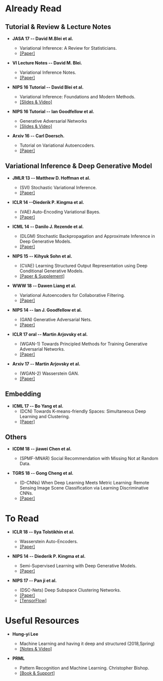 # Already Read

## Tutorial & Review & Lecture Notes 

- **JASA 17 -- David M.Blei et al.**
  - Variational Inference: A Review for Statisticians.    
  - [[Paper]](https://arxiv.org/abs/1601.00670)

- **VI Lecture Notes -- David M. Blei.**
  - Variational Inference Notes.   
  - [[Paper]](https://www.cs.princeton.edu/courses/archive/fall11/cos597C/lectures/variational-inference-i.pdf)

- **NIPS 16 Tutorial -- David Blei et al.**
  - Variational Inference: Foundations and Modern Methods.   
  - [[Slides & Video]](https://nips.cc/Conferences/2016/Schedule?showEvent=6199)

- **NIPS 16 Tutorial -- Ian Goodfellow et al.**
  - Generative Adversarial Networks
  - [[Slides & Video]](https://nips.cc/Conferences/2016/Schedule?showEvent=6202)

- **Arxiv 16 -- Carl Doersch.**
  - Tutorial on Variational Autoencoders.   
  - [[Paper]](https://arxiv.org/abs/1606.05908)

## Variational Inference & Deep Generative Model

- **JMLR 13 -- Matthew D. Hoffman et al.**
  - (SVI) Stochastic Variational Inference.   
  - [[Paper]](http://www.jmlr.org/papers/volume14/hoffman13a/hoffman13a.pdf)

- **ICLR 14 --Diederik P. Kingma et al.**
  - (VAE) Auto-Encoding Variational Bayes.   
  - [[Paper]](https://arxiv.org/abs/1312.6114)

- **ICML 14 -- Danilo J. Rezende et al.**
  - (DLGM) Stochastic Backpropagation and Approximate Inference in Deep Generative Models.  
  - [[Paper]](https://arxiv.org/pdf/1401.4082v3.pdf)

- **NIPS 15 -- Kihyuk Sohn et al.**
  - (CVAE) Learning Structured Output Representation using Deep Conditional Generative Models.   
  - [[Paper & Supplement]](http://papers.nips.cc/paper/5775-learning-structured-output-representation-using-deep-conditional)

- **WWW 18 -- Dawen Liang et al.**
  - Variational Autoencoders for Collaborative Filtering.   
  - [[Paper]](https://arxiv.org/abs/1802.05814)

- **NIPS 14 -- Ian J. Goodfellow et al.**
  - (GAN) Generative Adversarial Nets.   
  - [[Paper]](https://arxiv.org/abs/1406.2661)

- **ICLR 17 oral -- Martin Arjovsky et al.**
  - (WGAN-1) Towards Principled Methods for Training Generative Adversarial Networks.   
  - [[Paper]](https://arxiv.org/abs/1701.04862)

- **Arxiv 17 -- Martin Arjovsky et al.**
  - (WGAN-2) Wasserstein GAN.   
  - [[Paper]](https://arxiv.org/abs/1701.07875)

## Embedding 

- **ICML 17 -- Bo Yang et al.**
  - (DCN) Towards K-means-friendly Spaces: Simultaneous Deep Learning and Clustering.   
  - [[Paper]](https://arxiv.org/abs/1610.04794)

## Others

- **ICDM 18 -- jiawei Chen et al.**
  - (SPMF-MNAR) Social Recommendation with Missing Not at Random Data.
  
- **TGRS 18 -- Gong Cheng et al.**
  - (D-CNNs) When Deep Learning Meets Metric Learning: Remote Sensing Image Scene Classification via Learning Discriminative CNNs.   
  - [[Paper]](https://ieeexplore.ieee.org/abstract/document/8252784)
  
# To Read

- **ICLR 18 -- Ilya Tolstikhin et al.**
  - Wasserstein Auto-Encoders.   
  - [[Paper]](https://arxiv.org/abs/1711.01558)

- **NIPS 14 -- Diederik P. Kingma et al.**
  - Semi-Supervised Learning with Deep Generative Models.   
  - [[Paper]](https://arxiv.org/abs/1406.5298)

- **NIPS 17 -- Pan ji et al.**
  - (DSC-Nets) Deep Subspace Clustering Networks.   
  - [[Paper]](http://papers.nips.cc/paper/6608-deep-subspace-clustering-networks.pdf)
  - [[TensorFlow]](https://github.com/panji1990/Deep-subspace-clustering-networks) 
 
 # Useful Resources
 
- **Hung-yi Lee**
  - Machine Learning and having it deep and structured (2018,Spring)
  - [[Notes & Video]](http://speech.ee.ntu.edu.tw/~tlkagk/courses_MLDS18.html)

- **PRML**
  - Pattern Recognition and Machine Learning.   Christopher Bishop.
  - [[Book & Support]](https://www.microsoft.com/en-us/research/people/cmbishop/#!prml-book)
